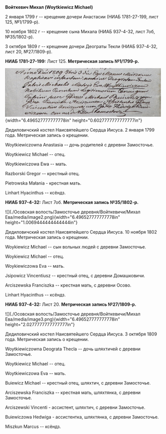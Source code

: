 **Войткевич Михал (Woytkiewicz Michael)**

2 января 1799 г -- крещение дочери Анастасии (НИАБ 1781-27-199, лист
125, №1/1799-р).

10 ноября 1802 г -- крещение сына Михала (НИАБ 937-4-32, лист 7об,
№35/1802-р).

3 октября 1809 г -- крещение дочери Деограты Текли (НИАБ 937-4-32, лист
20, №27/1809-р).

**НИАБ 1781-27-199:** Лист 125. **Метрическая запись №1/1799-р.**

![](./media/ef4f5219b34640c928677bad5184d99488ba032d.png){width="6.496527777777778in"
height="0.6027777777777777in"}

Дедиловичский костел Наисвятейшего Сердца Иисуса. 2 января 1799 года.
Метрическая запись о крещении.

Woytkiewiczowna Anastasia -- дочь родителей с деревни Замосточье.

Woytkiewicz Michael -- отец.

Woytkiewiczowa Ewa -- мать.

Razborski Gregor -- крестный отец.

Pietrowska Małania - крестная мать.

Linhart Hyacinthus -- ксёндз.

**НИАБ 937-4-32:** Лист 7об. **Метрическая запись №35/1802-р.**

![](./Осовская волость/Замосточье деревня/Войткевичи/Михал Ева/media/image2.png){width="6.496527777777778in"
height="1.0069444444444444in"}

Дедиловичский костел Наисвятейшего Сердца Иисуса. 10 ноября 1802 года.
Метрическая запись о крещении.

Woykiewicz Michael -- сын вольных людей с деревни Замосточье.

Woykiewicz Michael -- отец.

Woykiewiczowa Eva -- мать.

Jsipowicz Vincentiusz -- крестный отец, с деревни Домашковичи.

Arciszewska Franciszka -- крестная мать, с деревни Осово.

Linhart Hyacinthus -- ксёндз.

**НИАБ 937-4-32:** Лист 20. **Метрическая запись №27/1809-р.**

![](./Осовская волость/Замосточье деревня/Войткевичи/Михал Ева/media/image3.png){width="6.496527777777778in"
height="2.0277777777777777in"}

Дедиловичский костел Наисвятейшего Сердца Иисуса. 3 октября 1809 года.
Метрическая запись о крещении.

Woytkiewiczowna Deograta Thecla -- дочь шляхтичей с деревни Замосточье.

Woytkiewicz Michael -- отец.

Woytkiewiczowa Eva -- мать.

Buiewicz Michael -- крестный отец, шляхтич, с деревни Замосточье.

Arciszewska Franciszka -- крестная мать, шляхтянка, с деревни
Замосточье.

Arciszewski Vincenti - ассистент, шляхтич, с деревни Замосточье.

Buiewiczowa Hedwiga - ассистентка, шляхтянка, с деревни Замосточье.

Miszkun Marcus -- ксёндз.
